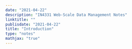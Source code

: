 ```yaml
---
date: "2021-04-22"
description: "IN4331 Web-Scale Data Management Notes"
linktitle: ""
publisdate: "2021-04-22"
title: "Introduction"
type: "notes"
mathjax: "true"
---
```

